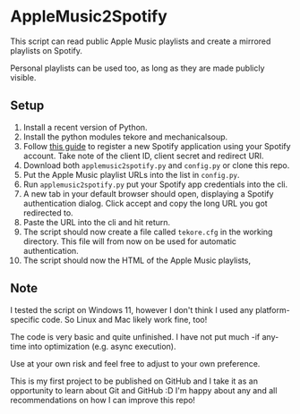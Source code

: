 # AppleMusic2Spotify
This script can read public Apple Music playlists and create a mirrored playlists on Spotify. 

Personal playlists can be used too, as long as they are made publicly visible.

## Setup
1. Install a recent version of Python.
0. Install the python modules tekore and mechanicalsoup.
0. Follow [this guide](https://developer.spotify.com/documentation/web-api/concepts/apps) to register a new Spotify application using your Spotify account. Take note of the client ID, client secret and redirect URI.
0. Download both `applemusic2spotify.py` and `config.py` or clone this repo.
0. Put the Apple Music playlist URLs into the list in `config.py`.
0. Run `applemusic2spotify.py` put your Spotify app credentials into the cli.
0. A new tab in your default browser should open, displaying a Spotify authentication dialog. Click accept and copy the long URL you got redirected to.
0. Paste the URL into the cli and hit return.
0. The script should now create a file called `tekore.cfg` in the working directory. This file will from now on be used for automatic authentication.
0. The script should now the HTML of the Apple Music playlists, 

## Note
I tested the script on Windows 11, however I don't think I used any platform-specific code. So Linux and Mac likely work fine, too!

The code is very basic and quite unfinished. I have not put much -if any- time into optimization (e.g. async execution).

Use at your own risk and feel free to adjust to your own preference.

This is my first project to be published on GitHub and I take it as an opportunity to learn about Git and GitHub :D
I'm happy about any and all recommendations on how I can improve this repo!
